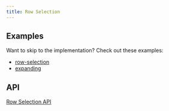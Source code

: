 ```yaml
---
title: Row Selection
---
```


## Examples

Want to skip to the implementation? Check out these examples:

- [row-selection](../examples/react/row-selection)
- [expanding](../examples/react/expanding)

## API

[Row Selection API](../api/features/row-selection)
